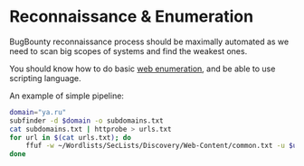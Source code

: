 # Reconnaissance & Enumeration

BugBounty reconnaissance process should be maximally automated as we need to scan big scopes of systems and find the weakest ones.

You should know how to do basic [web enumeration](../ctf/web-exploitation/enumeration.md), and be able to use scripting language.&#x20;

An example of simple pipeline:

```bash
domain="ya.ru"
subfinder -d $domain -o subdomains.txt
cat subdomains.txt | httprobe > urls.txt
for url in $(cat urls.txt); do
    ffuf -w ~/Wordlists/SecLists/Discovery/Web-Content/common.txt -u $url/FUZZ >> all-subdirs.txt
done
```
